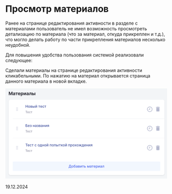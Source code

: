 # Просмотр материалов

Ранее на странице редактирования активности в разделе с материалами пользователь не имел возможность просмотреть детализацию по материала (что за материал, откуда прикреплен и т.д.), что могло делать работу по части прикрепления материалов несколько неудобной.

Для повышения удобства пользования системой реализовали следующее:

Сделали материалы на странице редактирования активности кликабельными. По нажатию на материал открывается страница данного материала в новой вкладке.

![](<../../.gitbook/assets/image (348).png>)

19.12.2024
